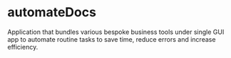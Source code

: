 # automateDocs
Application that bundles various bespoke business tools under single GUI app to automate routine tasks to save time, reduce errors and increase efficiency.
